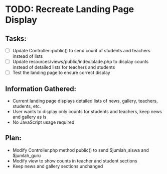 # TODO: Recreate Landing Page Display

## Tasks:
- [ ] Update Controller::public() to send count of students and teachers instead of lists
- [ ] Update resources/views/public/index.blade.php to display counts instead of detailed lists for teachers and students
- [ ] Test the landing page to ensure correct display

## Information Gathered:
- Current landing page displays detailed lists of news, gallery, teachers, students, etc.
- User wants to display only counts for students and teachers, keep news and gallery as is
- No JavaScript usage required

## Plan:
- Modify Controller.php method public() to send $jumlah_siswa and $jumlah_guru
- Modify view to show counts in teacher and student sections
- Keep news and gallery sections unchanged
